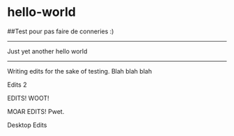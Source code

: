 # hello-world

##Test pour pas faire de conneries :)

----

Just yet another hello world


-------

Writing edits for the sake of testing.
Blah blah blah

Edits 2

EDITS! WOOT!


MOAR EDITS! Pwet.

Desktop Edits